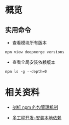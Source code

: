 # 概览

## 实用命令

- 查看模块所有版本

```sh
npm view deepmerge versions
```

- 查看全局安装依赖版本

```
npm ls -g --depth=0
```

# 相关资料

- [剖析 npm 的包管理机制](https://juejin.cn/post/6844904022080667661)

- [多工程开发-安装本地依赖](https://www.npmjs.com/package/install-local)
